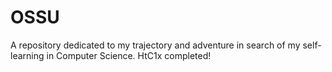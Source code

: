 # OSSU
A repository dedicated to my trajectory and adventure in search of my self-learning in Computer Science.
HtC1x completed!
